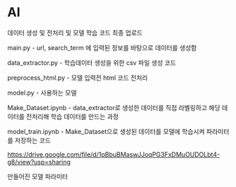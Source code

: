 # AI
데이터 생성 및 전처리 및 모델 학습 코드 최종 업로드

main.py - url, search_term 에 입력된 정보를 바탕으로 데이터를 생성함

data_extractor.py - 학습데이터 생성을 위한 csv 파일 생성 코드

preprocess_html.py - 모델 입력전 html 코드 전처리

model.py - 사용하는 모델

Make_Dataset.ipynb - data_extractor로 생성한 데이터를 직접 라벨링하고 해당 데이터를 전처리해 학습 데이터를 만드는 과정

model_train.ipynb - Make_Dataset으로 생성된 데이터를 모델에 학습시켜 파라미터를 저장하는 코드

https://drive.google.com/file/d/1pBbuBMaswJJoqPG3FxDMuOUDOLbt4-g8/view?usp=sharing

만들어진 모델 파라미터
